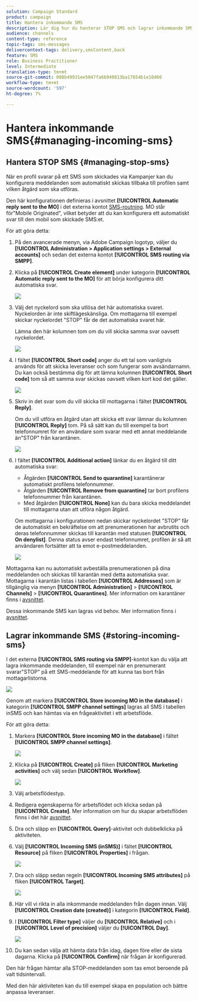 ```yaml
---
solution: Campaign Standard
product: campaign
title: Hantera inkommande SMS
description: Lär dig hur du hanterar STOP SMS och lagrar inkommande SMS i Adobe Campaign.
audience: channels
content-type: reference
topic-tags: sms-messages
delivercontext-tags: delivery,smsContent,back
feature: SMS
role: Business Practitioner
level: Intermediate
translation-type: tm+mt
source-git-commit: 088b49931ee5047fa6b949813ba17654b1e10d60
workflow-type: tm+mt
source-wordcount: '597'
ht-degree: 7%

---
```



# Hantera inkommande SMS{#managing-incoming-sms}

## Hantera STOP SMS {#managing-stop-sms}

När en profil svarar på ett SMS som skickades via Kampanjer kan du konfigurera meddelanden som automatiskt skickas tillbaka till profilen samt vilken åtgärd som ska utföras.

Den här konfigurationen definieras i avsnittet **[!UICONTROL Automatic reply sent to the MO]** i det externa kontot [SMS-routning](../../administration/using/configuring-sms-channel.md#defining-an-sms-routing). MO står för&quot;Mobile Originated&quot;, vilket betyder att du kan konfigurera ett automatiskt svar till den mobil som skickade SMS:et.

För att göra detta:

1. På den avancerade menyn, via Adobe Campaign logotyp, väljer du **[!UICONTROL Administration > Application settings > External accounts]** och sedan det externa kontot **[!UICONTROL SMS routing via SMPP]**.
1. Klicka på **[!UICONTROL Create element]** under kategorin **[!UICONTROL Automatic reply sent to the MO]** för att börja konfigurera ditt automatiska svar.

   ![](assets/sms_mo_1.png)

1. Välj det nyckelord som ska utlösa det här automatiska svaret. Nyckelorden är inte skiftlägeskänsliga. Om mottagarna till exempel skickar nyckelordet &quot;STOP&quot; får de det automatiska svaret här.

   Lämna den här kolumnen tom om du vill skicka samma svar oavsett nyckelordet.

   ![](assets/sms_mo_2.png)

1. I fältet **[!UICONTROL Short code]** anger du ett tal som vanligtvis används för att skicka leveranser och som fungerar som avsändarnamn. Du kan också bestämma dig för att lämna kolumnen **[!UICONTROL Short code]** tom så att samma svar skickas oavsett vilken kort kod det gäller.

   ![](assets/sms_mo_4.png)

1. Skriv in det svar som du vill skicka till mottagarna i fältet **[!UICONTROL Reply]**.

   Om du vill utföra en åtgärd utan att skicka ett svar lämnar du kolumnen **[!UICONTROL Reply]** tom. På så sätt kan du till exempel ta bort telefonnumret för en användare som svarar med ett annat meddelande än&quot;STOP&quot; från karantänen.

   ![](assets/sms_mo_3.png)

1. I fältet **[!UICONTROL Additional action]** länkar du en åtgärd till ditt automatiska svar:

   * Åtgärden **[!UICONTROL Send to quarantine]** karantänerar automatiskt profilens telefonnummer.
   * Åtgärden **[!UICONTROL Remove from quarantine]** tar bort profilens telefonnummer från karantänen.
   * Med åtgärden **[!UICONTROL None]** kan du bara skicka meddelandet till mottagarna utan att utföra någon åtgärd.

   Om mottagarna i konfigurationen nedan skickar nyckelordet &quot;STOP&quot; får de automatiskt en bekräftelse om att prenumerationen har avbrutits och deras telefonnummer skickas till karantän med statusen **[!UICONTROL On denylist]**. Denna status avser endast telefonnumret, profilen är så att användaren fortsätter att ta emot e-postmeddelanden.

   ![](assets/sms_mo.png)

Mottagarna kan nu automatiskt avbeställa prenumerationen på dina meddelanden och skickas till karantän med detta automatiska svar. Mottagarna i karantän listas i tabellen **[!UICONTROL Addresses]** som är tillgänglig via menyn **[!UICONTROL Administration]** > **[!UICONTROL Channels]** > **[!UICONTROL Quarantines]**. Mer information om karantäner finns i [avsnittet](../../sending/using/understanding-quarantine-management.md).

Dessa inkommande SMS kan lagras vid behov. Mer information finns i [avsnittet](#storing-incoming-sms).

## Lagrar inkommande SMS {#storing-incoming-sms}

I det externa **[!UICONTROL SMS routing via SMPP]**-kontot kan du välja att lagra inkommande meddelanden, till exempel när en prenumerant svarar&quot;STOP&quot; på ett SMS-meddelande för att kunna tas bort från mottagarlistorna.

![](assets/sms_config_mo_1.png)

Genom att markera **[!UICONTROL Store incoming MO in the database]** i kategorin **[!UICONTROL SMPP channel settings]** lagras all SMS i tabellen inSMS och kan hämtas via en frågeaktivitet i ett arbetsflöde.

För att göra detta:

1. Markera **[!UICONTROL Store incoming MO in the database]** i fältet **[!UICONTROL SMPP channel settings]**.

   ![](assets/sms_config_mo_2.png)

1. Klicka på **[!UICONTROL Create]** på fliken **[!UICONTROL Marketing activities]** och välj sedan **[!UICONTROL Workflow]**.

   ![](assets/sms_config_mo_3.png)

1. Välj arbetsflödestyp.
1. Redigera egenskaperna för arbetsflödet och klicka sedan på **[!UICONTROL Create]**. Mer information om hur du skapar arbetsflöden finns i det här [avsnittet](../../automating/using/building-a-workflow.md).
1. Dra och släpp en **[!UICONTROL Query]**-aktivitet och dubbelklicka på aktiviteten.
1. Välj **[!UICONTROL Incoming SMS (inSMS)]** i fältet **[!UICONTROL Resource]** på fliken **[!UICONTROL Properties]** i frågan.

   ![](assets/sms_config_mo_4.png)

1. Dra och släpp sedan regeln **[!UICONTROL Incoming SMS attributes]** på fliken **[!UICONTROL Target]**.

   ![](assets/sms_config_mo_5.png)

1. Här vill vi rikta in alla inkommande meddelanden från dagen innan. Välj **[!UICONTROL Creation date (created)]** i kategorin **[!UICONTROL Field]**.
1. I **[!UICONTROL Filter type]** väljer du **[!UICONTROL Relative]** och i **[!UICONTROL Level of precision]** väljer du **[!UICONTROL Day]**.

   ![](assets/sms_config_mo_6.png)

1. Du kan sedan välja att hämta data från idag, dagen före eller de sista dagarna. Klicka på **[!UICONTROL Confirm]** när frågan är konfigurerad.

Den här frågan hämtar alla STOP-meddelanden som tas emot beroende på valt tidsintervall.

Med den här aktiviteten kan du till exempel skapa en population och bättre anpassa leveranser.
